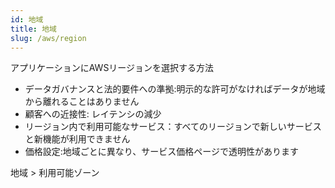 ```yaml
---
id: 地域
title: 地域
slug: /aws/region
---
```


アプリケーションにAWSリージョンを選択する方法

- データガバナンスと法的要件への準拠:明示的な許可がなければデータが地域から離れることはありません
- 顧客への近接性: レイテンシの減少
- リージョン内で利用可能なサービス：すべてのリージョンで新しいサービスと新機能が利用できません
- 価格設定:地域ごとに異なり、サービス価格ページで透明性があります

地域 > 利用可能ゾーン
